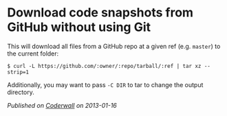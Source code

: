# Download code snapshots from GitHub without using Git

This will download all files from a GitHub repo at a given ref (e.g. `master`) to the current folder:

    $ curl -L https://github.com/:owner/:repo/tarball/:ref | tar xz --strip=1

Additionally, you may want to pass `-C DIR` to tar to change the output directory.

_Published on [Coderwall](https://coderwall.com/p/-zzhba) on 2013-01-16_
